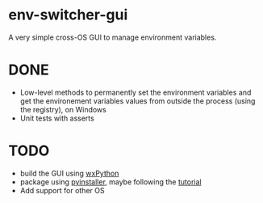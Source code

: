 # env-switcher-gui
A very simple cross-OS GUI to manage environment variables.

# DONE
* Low-level methods to permanently set the environment variables and get the environement variables values from outside the process (using the registry), on Windows
* Unit tests with asserts

# TODO
* build the GUI using [wxPython](http://zetcode.com/wxpython/introduction/)
* package using [pyinstaller](https://github.com/pyinstaller/pyinstaller/wiki), maybe following the [tutorial](http://www.blog.pythonlibrary.org/2010/08/10/a-pyinstaller-tutorial-build-a-binary-series/)
* Add support for other OS